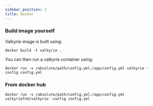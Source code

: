 ```yaml
---
sidebar_position: 1
title: Docker
---
```

### Build image yourself
Valkyrie image is built using:

```shell
docker build -t valkyrie .
```

You can then run a valkyrie container using:

```shell
docker run -v /absolute/path/config.yml:/app/config.yml valkyrie -config config.yml
```

### From docker hub

```shell
docker run -v /absolute/path/config.yml:/app/config.yml valkyriefnd/valkyrie -config config.yml
```